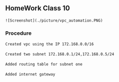 ## HomeWork Class 10

    ![Screenshot](./picture/vpc_automation.PNG)

  ### Procedure  
  
    Created vpc using the IP 172.168.0.0/16

    Created two subnet 172.168.0.1/24,172.168.0.5/24

    Added routing table for subnet one

    Added internet gateway


